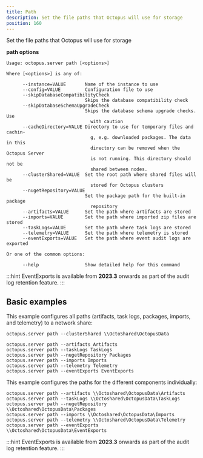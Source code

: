 ```yaml
---
title: Path
description: Set the file paths that Octopus will use for storage
position: 160
---
```


Set the file paths that Octopus will use for storage

**path options**

```text
Usage: octopus.server path [<options>]

Where [<options>] is any of:

      --instance=VALUE       Name of the instance to use
      --config=VALUE         Configuration file to use
      --skipDatabaseCompatibilityCheck
                             Skips the database compatibility check
      --skipDatabaseSchemaUpgradeCheck
                             Skips the database schema upgrade checks. Use
                               with caution
      --cacheDirectory=VALUE Directory to use for temporary files and cachin-
                               g, e.g. downloaded packages. The data in this
                               directory can be removed when the Octopus Server
                               is not running. This directory should not be
                               shared between nodes.
      --clusterShared=VALUE  Set the root path where shared files will be
                               stored for Octopus clusters
      --nugetRepository=VALUE
                             Set the package path for the built-in package
                               repository
      --artifacts=VALUE      Set the path where artifacts are stored
      --imports=VALUE        Set the path where imported zip files are stored
      --taskLogs=VALUE       Set the path where task logs are stored
      --telemetry=VALUE      Set the path where telemetry is stored
      --eventExports=VALUE   Set the path where event audit logs are exported

Or one of the common options:

      --help                 Show detailed help for this command
```

:::hint
EventExports is available from **2023.3** onwards as part of the audit log retention feature.
:::

## Basic examples
This example configures all paths (artifacts, task logs, packages, imports, and telemetry) to a network share:
```text
octopus.server path --clusterShared \\OctoShared\OctopusData

octopus.server path --artifacts Artifacts
octopus.server path --taskLogs TaskLogs
octopus.server path --nugetRepository Packages
octopus.server path --imports Imports
octopus.server path --telemetry Telemetry
octopus.server path --eventExports EventExports
```

This example configures the paths for the different components individually:
```text
octopus.server path --artifacts \\Octoshared\OctopusData\Artifacts
octopus.server path --taskLogs \\Octoshared\OctopusData\TaskLogs
octopus.server path --nugetRepository \\Octoshared\OctopusData\Packages
octopus.server path --imports \\Octoshared\OctopusData\Imports
octopus.server path --telemetry \\Octoshared\OctopusData\Telemetry
octopus.server path --eventExports \\Octoshared\OctopusData\EventExports
```

:::hint
EventExports is available from **2023.3** onwards as part of the audit log retention feature.
:::
